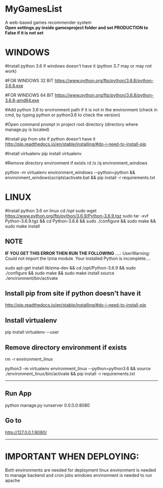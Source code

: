 # MyGamesList
A web-based games recommender system
<br>
**Open settings.py inside gamesproject folder and set PRODUCTION to False if it is not set**

# WINDOWS

#Install python 3.6 if windows doesn't have it (python 3.7 may or may not work)

#FOR WINDOWS 32 BIT
https://www.python.org/ftp/python/3.6.8/python-3.6.8.exe

#FOR WINDOWS 64 BIT
https://www.python.org/ftp/python/3.6.8/python-3.6.8-amd64.exe



#Add python 3.6 to environment path if it is not in the environment (check in cmd, by typing python or python3.6 to check the version)

#Open command prompt in project root directory (directory where manage.py is located)

#Install pip from site if python doesn't have it
http://pip.readthedocs.io/en/stable/installing/#do-i-need-to-install-pip

#Install virtualenv
pip install virtualenv

#Remove directory environment if exists
rd /s /q environment_windows

python -m virtualenv  environment_windows --python=python && environment_windows\scripts\activate.bat && pip install -r requirements.txt



# LINUX

#Install python 3.6 on linux
cd /opt
sudo wget https://www.python.org/ftp/python/3.6.9/Python-3.6.9.tgz
sudo tar -xvf Python-3.6.9.tgz && cd Python-3.6.8 && sudo ./configure && sudo make && sudo make install

## NOTE
**IF YOU GET THIS ERROR THEN RUN THE FOLLOWING**
....: UserWarning: Could not import the lzma module. Your installed Python is incomplete....

sudo apt-get install liblzma-dev && cd /opt/Python-3.6.9 && sudo ./configure && sudo make && sudo make install
source ./environment/bin/activate

## Install pip from site if python doesn't have it
http://pip.readthedocs.io/en/stable/installing/#do-i-need-to-install-pip

## Install virtualenv
pip install virtualenv --user

## Remove directory environment if exists
rm -r environment_linux


python3 -m virtualenv  environment_linux --python=python3.6 && source ./environment_linux/bin/activate && pip install -r requirements.txt


--------------------------------------------------------------------------------------------------------------

## Run App
python manage.py runserver 0.0.0.0:8080

## Go to 
http://127.0.0.1:8080/



-------------------------------------------------------
# IMPORTANT WHEN DEPLOYING:
Both environments are needed for deployment
linux environment is needed to manage backend and cron jobs 
windows environment is needed to run apache
